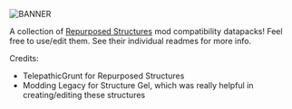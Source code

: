 ![BANNER](http://i.creativecommons.org/p/zero/1.0/88x31.png)

A collection of [Repurposed Structures](https://github.com/TelepathicGrunt/RepurposedStructures) mod compatibility datapacks!
Feel free to use/edit them.
See their individual readmes for more info.

Credits:
- TelepathicGrunt for Repurposed Structures
- Modding Legacy for Structure Gel, which was really helpful in creating/editing these structures
